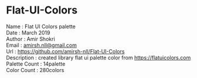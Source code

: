 # Flat-UI-Colors


Name 			: Flat UI Colors palette <br/>
Date 			: March 2019 <br/>
Author 			: Amir Shokri <br/>
Email 			: amirsh.nll@gmail.com <br/>
Url 			: https://github.com/amirsh-nll/Flat-UI-Colors <br/>
Description 	: created library flat ui palette color from https://flatuicolors.com <br/>
Palette Count 	: 14palette <br/>
Color Count 	: 280colors <br/>